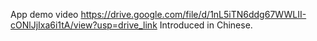 App demo video https://drive.google.com/file/d/1nL5iTN6ddg67WWLII-cONlJjIxa6i1tA/view?usp=drive_link
Introduced in Chinese.
